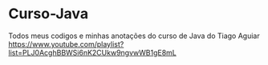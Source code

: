 # Curso-Java
Todos meus codigos e minhas anotações do curso de Java do Tiago Aguiar https://www.youtube.com/playlist?list=PLJ0AcghBBWSi6nK2CUkw9ngvwWB1gE8mL
